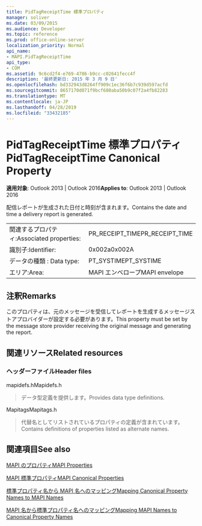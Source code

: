 ```yaml
---
title: PidTagReceiptTime 標準プロパティ
manager: soliver
ms.date: 03/09/2015
ms.audience: Developer
ms.topic: reference
ms.prod: office-online-server
localization_priority: Normal
api_name:
- MAPI.PidTagReceiptTime
api_type:
- COM
ms.assetid: 9c6cd2f4-e769-4786-b9cc-c02641fecc4f
description: '最終更新日: 2015 年 3 月 9 日'
ms.openlocfilehash: bd332943d8264ff909c1ec36f6b7c939d597acfd
ms.sourcegitcommit: 8657170d071f9bcf680aba50b9c07f2a4fb82283
ms.translationtype: MT
ms.contentlocale: ja-JP
ms.lasthandoff: 04/28/2019
ms.locfileid: "33432185"
---
```

# <a name="pidtagreceipttime-canonical-property"></a><span data-ttu-id="a84f1-103">PidTagReceiptTime 標準プロパティ</span><span class="sxs-lookup"><span data-stu-id="a84f1-103">PidTagReceiptTime Canonical Property</span></span>

  
  
<span data-ttu-id="a84f1-104">**適用対象**: Outlook 2013 | Outlook 2016</span><span class="sxs-lookup"><span data-stu-id="a84f1-104">**Applies to**: Outlook 2013 | Outlook 2016</span></span> 
  
<span data-ttu-id="a84f1-105">配信レポートが生成された日付と時刻が含まれます。</span><span class="sxs-lookup"><span data-stu-id="a84f1-105">Contains the date and time a delivery report is generated.</span></span>
  
|||
|:-----|:-----|
|<span data-ttu-id="a84f1-106">関連するプロパティ:</span><span class="sxs-lookup"><span data-stu-id="a84f1-106">Associated properties:</span></span>  <br/> |<span data-ttu-id="a84f1-107">PR_RECEIPT_TIME</span><span class="sxs-lookup"><span data-stu-id="a84f1-107">PR_RECEIPT_TIME</span></span>  <br/> |
|<span data-ttu-id="a84f1-108">識別子:</span><span class="sxs-lookup"><span data-stu-id="a84f1-108">Identifier:</span></span>  <br/> |<span data-ttu-id="a84f1-109">0x002a</span><span class="sxs-lookup"><span data-stu-id="a84f1-109">0x002A</span></span>  <br/> |
|<span data-ttu-id="a84f1-110">データの種類 : </span><span class="sxs-lookup"><span data-stu-id="a84f1-110">Data type:</span></span>  <br/> |<span data-ttu-id="a84f1-111">PT_SYSTIME</span><span class="sxs-lookup"><span data-stu-id="a84f1-111">PT_SYSTIME</span></span>  <br/> |
|<span data-ttu-id="a84f1-112">エリア:</span><span class="sxs-lookup"><span data-stu-id="a84f1-112">Area:</span></span>  <br/> |<span data-ttu-id="a84f1-113">MAPI エンベロープ</span><span class="sxs-lookup"><span data-stu-id="a84f1-113">MAPI envelope</span></span>  <br/> |
   
## <a name="remarks"></a><span data-ttu-id="a84f1-114">注釈</span><span class="sxs-lookup"><span data-stu-id="a84f1-114">Remarks</span></span>

<span data-ttu-id="a84f1-115">このプロパティは、元のメッセージを受信してレポートを生成するメッセージストアプロバイダーが設定する必要があります。</span><span class="sxs-lookup"><span data-stu-id="a84f1-115">This property must be set by the message store provider receiving the original message and generating the report.</span></span> 
  
## <a name="related-resources"></a><span data-ttu-id="a84f1-116">関連リソース</span><span class="sxs-lookup"><span data-stu-id="a84f1-116">Related resources</span></span>

### <a name="header-files"></a><span data-ttu-id="a84f1-117">ヘッダーファイル</span><span class="sxs-lookup"><span data-stu-id="a84f1-117">Header files</span></span>

<span data-ttu-id="a84f1-118">mapidefs.h</span><span class="sxs-lookup"><span data-stu-id="a84f1-118">Mapidefs.h</span></span>
  
> <span data-ttu-id="a84f1-119">データ型定義を提供します。</span><span class="sxs-lookup"><span data-stu-id="a84f1-119">Provides data type definitions.</span></span>
    
<span data-ttu-id="a84f1-120">Mapitags</span><span class="sxs-lookup"><span data-stu-id="a84f1-120">Mapitags.h</span></span>
  
> <span data-ttu-id="a84f1-121">代替名としてリストされているプロパティの定義が含まれています。</span><span class="sxs-lookup"><span data-stu-id="a84f1-121">Contains definitions of properties listed as alternate names.</span></span>
    
## <a name="see-also"></a><span data-ttu-id="a84f1-122">関連項目</span><span class="sxs-lookup"><span data-stu-id="a84f1-122">See also</span></span>



[<span data-ttu-id="a84f1-123">MAPI のプロパティ</span><span class="sxs-lookup"><span data-stu-id="a84f1-123">MAPI Properties</span></span>](mapi-properties.md)
  
[<span data-ttu-id="a84f1-124">MAPI 標準プロパティ</span><span class="sxs-lookup"><span data-stu-id="a84f1-124">MAPI Canonical Properties</span></span>](mapi-canonical-properties.md)
  
[<span data-ttu-id="a84f1-125">標準プロパティ名から MAPI 名へのマッピング</span><span class="sxs-lookup"><span data-stu-id="a84f1-125">Mapping Canonical Property Names to MAPI Names</span></span>](mapping-canonical-property-names-to-mapi-names.md)
  
[<span data-ttu-id="a84f1-126">MAPI 名から標準プロパティ名へのマッピング</span><span class="sxs-lookup"><span data-stu-id="a84f1-126">Mapping MAPI Names to Canonical Property Names</span></span>](mapping-mapi-names-to-canonical-property-names.md)

